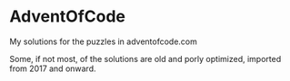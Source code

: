 # AdventOfCode
My solutions for the puzzles in adventofcode.com

Some, if not most, of the solutions are old and porly optimized, imported from 2017 and onward.
